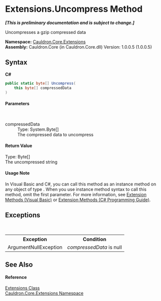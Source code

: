 # Extensions.Uncompress Method 
 _**\[This is preliminary documentation and is subject to change.\]**_

Uncompresses a gzip compressed data

**Namespace:**&nbsp;<a href="N_Cauldron_Core_Extensions">Cauldron.Core.Extensions</a><br />**Assembly:**&nbsp;Cauldron.Core (in Cauldron.Core.dll) Version: 1.0.0.5 (1.0.0.5)

## Syntax

**C#**<br />
``` C#
public static byte[] Uncompress(
	this byte[] compressedData
)
```


#### Parameters
&nbsp;<dl><dt>compressedData</dt><dd>Type: System.Byte[]<br />The compressed data to uncompress</dd></dl>

#### Return Value
Type: Byte[]<br />The uncompressed string

#### Usage Note
In Visual Basic and C#, you can call this method as an instance method on any object of type . When you use instance method syntax to call this method, omit the first parameter. For more information, see <a href="http://msdn.microsoft.com/en-us/library/bb384936.aspx">Extension Methods (Visual Basic)</a> or <a href="http://msdn.microsoft.com/en-us/library/bb383977.aspx">Extension Methods (C# Programming Guide)</a>.

## Exceptions
&nbsp;<table><tr><th>Exception</th><th>Condition</th></tr><tr><td>ArgumentNullException</td><td>*compressedData* is null</td></tr></table>

## See Also


#### Reference
<a href="T_Cauldron_Core_Extensions_Extensions">Extensions Class</a><br /><a href="N_Cauldron_Core_Extensions">Cauldron.Core.Extensions Namespace</a><br />